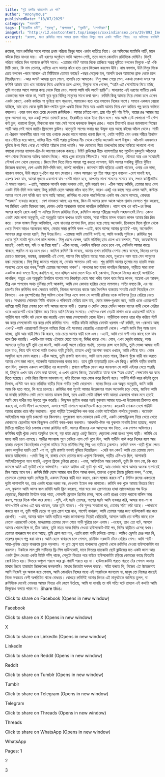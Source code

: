 ```yaml
---
title: "দুই রমণীর কামকেলি ১ম পর্ব"
author: "Anonymous"
publishedDate: "18/07/2025"
category: "সমকামী"
tags: ["ইরোটিক চটি", "গৃহবধূ", "গ্রুপসেক্স", "যুবতী", "লেসবিয়ান"]
imageUrl: "http://i2.eastcontent.top/images/xxxindiansex.pro/29/893_Indian.jpg"
excerpt: "রুমেলা, মানে রুমিদির সাথে আমার প্রথম পরিচয় মিলুর সাথে একটা পার্টিতে গিয়ে। ওর অফিসের ফ্যামিলি পার্টি, মানে বউকে নিয়ে যাওয়া যায়। এই ধরণের অনুষ্ঠানে আমি আগেও গেছি, তবে আগে কোনদিন রুমিদিকে দেখিনি। মি..."
---
```


রুমেলা, মানে রুমিদির সাথে আমার প্রথম পরিচয় মিলুর সাথে একটা পার্টিতে গিয়ে। ওর অফিসের ফ্যামিলি পার্টি, মানে বউকে নিয়ে যাওয়া যায়। এই ধরণের অনুষ্ঠানে আমি আগেও গেছি, তবে আগে কোনদিন রুমিদিকে দেখিনি। মিলুই পরিচয় করিয়ে দিল আমাকে রুমিদি সাথে।
-তোমার বউ? আমার দিকে তাকিয়ে সপ্রশ্ন দৃষ্টিতে বললেন মিলুকে
-হ্যাঁ
-কি মিষ্টি মেয়ে, কি নাম তোমার, এগিয়ে এসে আমার কাঁধে হাত রেখে জিজ্ঞেস করলেন উনি। নাম বললাম, উনি মিলুর দিকে চেয়ে বললেন
-কবে আনলে এই মিষ্টিটাকে তোমার কাছে?
-বছর দেড়েক হল, আপনি তখন আমাদের ব্রাঞ্চ থেকে চলে গিয়েছিলেন।
-আর অমনি আমায় ভুলে গেলে, বলোনি তো আমাকে।
মিলু লজ্জা পেয়ে গেল, একথা সেকথা বলার পর রুমিদি আমার হাত ধরে আমাকে নিয়ে একদিকে চলে এলেন, মিলুকে বলে গেলেন, “আমি এই সোনাটাকে নিয়ে যাচ্ছি, তুমি যাওয়ার আগে আমার কাছ থেকে নিয়ে যেও, অবশ্য আমি যদি আদৌ ছাড়ি”।
সাধারণত এই ধরণের পার্টিতে কেউ একজনের সঙ্গে থাকে না, সবাই ঘুরে ঘুরে বিভিন্ন মানুষের সাথে কথা বলে। রুমিদি কিন্তু আমায় নিয়ে সোজা চলে এলেন একটা কোণে, একটা কাউচে গা ডুবিয়ে বসে পড়লেন, আমাকেও হাত ধরে বসালেন নিজের পাশে। সামনে একজন বেয়ারা যাচ্ছিল, তার হাত থেকে দুটো জিন-লাইম তুলে একটা নিজে নিয়ে আর একটা আমায় দিয়ে বেশ জমিয়ে গল্প করার ভঙ্গিতে বসলেন।
এবার ভাল করে চেয়ে দেখলাম রুমিদিকে। আমার চাইতে লম্বা, প্রায় পাঁচ ফুট পাঁচ ইঞ্চি, গায়ের রঙ আমার মত দুধে-আলতা নয়, বরং একটু পোড়া তামাটে রঙের, ইংরাজীতে যাকে ট্যান্-স্কিন বলে। ঘাড় অব্দি ঢেউ খেলানো শর্ট স্টেপ কাট চুল, ধারালো চিবুক, টিকালো নাক আর সেই সাথে ঝকঝকে উজ্জ্বল চোখ। পরনে টিয়াপাখি রঙের জমকালো সিল্কের শাড়ী আর সেই সাথে ম্যাচিং স্লিভলেস ব্লাউস। হাতদুটো সাপের ফনার মত উন্মুক্ত হয়ে আছে কাঁধের আঁচল থেকে। শাড়ী যে ঐরকম আকর্ষণীয় ভাবে পরা যায় ওনাকে দেখার আগে আমার ধারণা ছিল না, গোটা শাড়ীটা যেন ওনার শরীরে টানটান হয়ে পেঁচিয়ে ধরে আছে, নাভির নীচে শাড়ী পরায় ব্লাউজের নীচ থেকে পেটের অনেকটা অংশ উন্মুক্ত। আঁচলটা এমনভাবে ঘুরিয়ে উপর দিয়ে গেছে যে নাভিটা আঁচলে ঢাকা পরেনি। সরু কোমরের নীচে তলপেটের মাঝে নাভিতে লাগানো পাথর বসানো সোনার ন্যাভাল-রিং-টা আলোয় চকচক করছে। টাইট ব্লাউজের নীচে ন্যাসপাতির মত সুডৌল বুকদুটো আঁচলের পাশ থেকে নিজেদের অস্তিত্ব জানান দিচ্ছে। পায়ে গ্লেজ চামড়ার স্টিলেটো। সারা দেহে যৌবন, যৌনতা আর এক সন্মোহনী সৌন্দর্য যেন খেলে বেড়াচ্ছে।
জিনে সিপ দিতে দিতে আমরা গল্প করতে লাগলাম, উনি আমার সবকিছু খুঁটিয়ে খুঁটিয়ে জিজ্ঞেস করলেন, বেশ একটা দিদি-দিদি ভাব, ভালই লাগছিল। জানলাম উনি বাড়িতে একাই থাকেন, ওনার এক দাদা, থাকেন লন্ডনে, উনি বছরে দু-তিন বার যান সেখানে। লন্ডন আমারও খুব প্রিয় শহর শুনে বললেন
-বেশ ভালই হল, এরপর যখন যাব, আমরা দুজনে একসাথে যাব
-সেটা দারুন হবে, আপনার সাথে সামনের সামারে যাব, লল্ডন কান্ট্রিসাইড ঐ সময়ে দারুণ।
-এ্যাই, আমাকে আপনি বলার দরকার নেই, তুমি করেই বল।
-ঠিক আছে রুমিদি, তোমার মধ্যে বেশ একটা দিদি-দিদি ভাব আছে কিন্তু
রুমিদি হেসে আমায় কাঁধে হাত দিল, আরও একটু ওর কাছে সরে এলাম আমি, কাউচে আমার পাশে বেশ ঘনিষ্ঠ হয়ে বসে আছি আমরা, রুমিদির গা থেকে পারফিউমের একটা গন্ধ ভেসে আসছে, বোধহয় “পয়জন” ব্যবহার করেছে। বেশ মাদকতা আছে এর গন্ধে, জিন-টা আমার রক্তে আস্তে আস্তে প্রভাব ফেলতে শুরু করেছে, সব মিলিয়ে একটা ঝিমধরা ভাব, কেমন একটা অন্যরকম ভালো লাগছিল রুমিদিকে। পাশে বসে ওর থাই-এর উপর আমার হাতটা রেখে একটু গা এলিয়ে দিলাম রুমিদির দিকে, রুমিদিও আমার শরীরের ভারটা সহজভাবেই নিল। কেমন একটা ঘোর লাগা অনুভুতি, এই অনুভুতি আগে কখনও হয়নি আমার, সারা শরীরে মাদল বাজতে লাগল আমার দ্রিম দ্রিম করে।
চমক ভাঙ্গল মিলুর আবির্ভাবে, এসে খাওয়ার তাগাদা দিল, রাতও হয়ে গেছে অনেকটা, তিনজনে মিলে ব্যুঁফে থেকে খেয়ে নিলাম আরও অনেকের সাথে, ফেরার সময় রুমিদি বলল
-এ্যাই, কবে আসছ আমার ফ্ল্যাটে?
-যাব, অনেকদিন আপনার রান্না খাওয়া হয়নি, মিলু উত্তর দিল।
-তোমায় আমি মোটেই বলছি না, আমি ডাকছি সুমিকে। রুমিদির মুখ থেকে সুমি নামটা শুনে বেশ ভাল লাগল।
মিলু হেসে ফেলল, আমি রুমিদির্ হাত চেপে ধরে বললাম, “যাব, কয়েকদিনের মধ্যেই, একাই যাব, যদি ও না নিয়ে যায়”।
-ঠিক বলেছ, একদিন শনিবার দেখে চলে এস, সেদিনটা আমার কাছে থাকবে, পরদিন না হয় চলে যেও।
জানিনা রুমিদি কি ভাবছে, আমায় তখন রুমিদির নেশায় পেয়ে বসেছে, জিনের নেশার চেয়েও মারাত্মক, ভয়ঙ্কর, প্রলয়কারী এই নেশা, পাপের বিষ ছড়িয়ে যাচ্ছে সারা দেহে, মুখচোখ গরম হয়ে যেন আগুনের হল্কা বেরোচ্ছে। মিলু কিছু জানতে পারছে না, বোঝার ক্ষমতাও নেই ওর। শুধু রুমিদি আমার তুলোর মত হাতটা সবার অলক্ষ্যে চেপে ধরে বলল,”আমি তোমার অপেক্ষায় থাকব”।
পালকের মত হাল্কা লাগছিল নিজেকে, গাড়ীতে সারা রাস্তা একটাও কথা বলতে ইচ্ছে করছিল না, মনে হচ্ছিল ডানা মেলে উড়ে যাই কোথাও, নিজেকে নিজের কাছেই অপরিচিত লাগছিল, অদ্ভুত এক অনুভুতি চিনচিনে ব্যাথার মত শিরদাঁড়া বেয়ে সারা শরীর অবশ করে দিতে লাগল, অচেনা এক আনন্দ, তীব্র এক পাপবোধ অথচ দুর্নিবার সেই আকর্ষণ, আমি যেন কোথায় হারিয়ে যেতে লাগলাম।
সত্যি বলতে কি, এর পর চারপাঁচ দিন রুমিদির কথা সেভাবে ভাবিনি, নিজের সংসারের কাজে আর দৈনন্দিন ব্যস্ততায় সময়টা কেটে গিয়েছিল যেন কিভাবে। এক বৃহস্পতিবার মিলু অফিস থেকে ফিরে এসে বলল যে আগামী রবিবার ওকে অফিসের ট্যুরে বেরিয়ে যেতে হবে। সাধারনত সোমবার মিটিং থাকলে ও শনিবারই বেরিয়ে চলে যায়, ফেরে মঙ্গল-বুধবার করে, আমি ওকে এয়ারপোর্টে নামিয়ে গাড়ী নিয়ে সোজা চলে যাই আমার বাপের বাড়ী।
তারপর ও যেদিন ফেরে সেদিন আবার বাপের বাড়ী থেকে বেরিয়ে ওকে এয়ারপোর্ট থেকে রিসিভ করে ফিরে আসি নিজের সংসারে। সেদিনও বেলা দেড়টা নাগাদ ওকে এয়ারপোর্ট নামিয়ে গাড়ীটা সবে পার্কিং লট থেকে বার করেছি এমন সময় সেলফোনটা বেজে উঠল। গাড়ীটাকে রাস্তার ধারে দাঁড় করিয়ে স্টার্ট বন্ধ করে সেলফোনটা বার করে দেখি রুমিদির নাম। গাড়ীর কাঁচটা নামিয়ে ফোনটা ধরলাম
-হ্যাঁ রুমিদি, বল
-কোথায় আছ এখন?
-আমি এয়ারপোর্টে মিলুকে নামিয়ে দিয়ে এই সবেমাত্র বেরোচ্ছি এয়ারপোর্ট থেকে।
-আমি জানি মিলু আজ চলে যাচ্ছে, তুমি আর বাড়ী গিয়ে কি করবে, তার চেয়ে আমার বাড়ী চলে এস।
-এ্যাই, আমি তো বাপী-মার কাছে চলে যাব বলে ঠিক করেছি।
-বাপী-মার কাছে এইবারে যেতে হবে না, দিদির কাছে এস। শোন, এখন দেড়টা বাজছে, আজ আমাদের দুটোয় ছুটি তুমি তো জানই, আমি একটু আগে বেরিয়ে পড়ছি, তোমায় রাস্তা বলে দিচ্ছি, তুমি সোজা আমার বাড়ী চলে যাও, গিয়ে যদি দ্যাখো আমি তখনও বাড়ী ঢুকিনি, তাহলে একটু অপেক্ষা করবে ওখানে, আমি পৌঁছে যাব। কোন অসুবিধা হলে ফোন করবে।
-ঠিক আছে, তুমি রাস্তাটা বলে দাও, আমি চলে যেতে পারব, ঠিকানা খুঁজে বাড়ী বার করতে আমার বেশ মজা লাগে, অনেকটা অ্যাডভেঞ্চার করার মত। তবে তুমি তাড়াতাড়ি চলে এস কিন্তু।
রুমিদি বাড়ীর রাস্তাটা বলে দিল, বুঝলাম একদম অপরিচিত নয় জায়গাটা। প্রথমে বাপীকে ফোন করে জানালাম যে আমি এইবার যেতে পারছি না, মিলুকে এখন আর ফোন করা যাবেনা, ও এখন প্লেনের ভিতর, ইংরেজীতে যাকে বলে “অন এয়ার”, সেলফোন বন্ধ করে দিতে হয়েছে। সেটা নিয়ে বিশেষ ভাবলাম না, ঘন্টা তিনেক পরে ফোন করে দিলেই হবে।
গাড়ীটা স্টার্ট করে কাঁচটা তুলে দিলাম, এসিটা অন করে রুমিদির বাড়ীর দিকে গাড়ীর মুখটা ঘোরালাম। মনের ভিতর এক অদ্ভুত অনুভুতি, জানি আমি আজ কি হতে পারে, কি হতে চলেছে। রুমিদির গলা শুনেই আমার উত্তেজনার পারদ অনেকটা চড়ে গেছে, জানিনা আমি যা ভাবছি রুমিদিও সেটা ভেবে আমায় ডাকল কিনা, তবে একটা গোটা চব্বিশ ঘন্টা আমরা একসাথে থাকব মনে হতেই আমি যেন পাখীর মত উড়তে শুরু করেছি। কিছুক্ষন ড্রাইভ করার পরই বুঝলাম আমার হাত-পা উত্তেজনায় ঠিকমত কাজ করছে না, মনটা ভীষণ এলোমেলো, এভাবে গাড়ী চালালে অ্যাকসিডেন্ট করে ফেলব।
কয়েকটা দোকান দেখে গাড়ীটা আবার রাস্তার ধারে দাঁড় করালাম। পুরো গাড়ীটা ইলেকট্রনিক লক করে একটা আইসক্রিম পার্লারে ঢুকলাম। কয়েকটা আইসক্রিম আর দুটো চকলেট বার কিনলাম। দুপুরবেলা বলে দোকানে কেউ নেই, একটা কোল্ডড্রিংকস্ নিয়ে খেতে খেতে দোকানের ছেলেটার সঙ্গে কিছুক্ষন এমনিই বকর-বকর করলাম। আধঘন্টা-টাক পর বুঝলাম মাথাটা ঠান্ডা হয়েছে, পয়সা মিটিয়ে গাড়ীতে উঠে চললাম সোজা রুমিদির বাড়ী, আমার জীবনের এক আনন্দের স্বাদ নিতে, এক গোপন অভিসারে।
রুমিদির বাড়ী খুঁজে পেতে অসুবিধা হল না, বড় রাস্তা ছেড়ে একটু ভিতরে, দেড়তলা পেস্তা রঙের সুন্দর বাড়ী। রুমিদি এর মধ্যে বাড়ী চলে এসেছে। গাড়ীর আওয়াজ শুনে বেরিয়ে এসে গেট খুলে দিল, আমি গাড়ীটা পার্ক করে নিজের ব্যাগ আর রাস্তায় যেগুলো কিনেছিলাম সেগুলো নামিয়ে নিয়ে রুমিদির পিছু পিছু ওর বাড়ীতে ঢুকলাম। রুমিদি বলল
-বাড়ী খুঁজে পেতে কোন অসুবিধা হয়নি তো?
-না না, তুমি রাস্তাটা ভালই বুঝিয়ে দিয়েছিলে।
-দেরি হল কেন? আমি তো তোমায় ফোন করতে যাচ্ছিলাম।
-দেরি কিছু না, রাস্তায় নেমে তোমার জন্য এগুলো কিনলাম, গাড়ীর এসি-তে ছিল, আশাকরি আইসক্রিমগুলো গলে যায়নি, এগুলো ফ্রিজে ঢুকিয়ে রাখো।
-ওমা, আইসক্রিম আর চকলেট, তুমি কি ভাল গো, কি করে জানলে আমি এই দুটোই খেতে ভালবাসি।
-কারন আমিও এই দুটো খুব খাই, আর তোমার সাথে আমার অনেক ব্যাপারেই মিল আছে মনে হল।
রুমিদি মিষ্টি হেসে আমার গাল টিপে আদর করল, তারপর ওগুলো ফ্রিজে ঢুকিয়ে বলল, “এসো, তোমাকে তোমার ঘরটা দেখিয়ে দি, একদম নিজের বাড়ী মনে করবে, কোন সঙ্কোচ করবে না”। লিভিং রুমের একপ্রান্তে দুটো পাশাপাশি ঘর, তার একটা ঘরের দরজা বন্ধ, দেখলাম ইয়েল লক লাগানো। রুমিদি লক খুলে আমায় ভিতরে নিয়ে এল, বুঝলাম আমি আসব বলে রুমিদি ঘরটা ক্লিন করেছে, সারা ঘরে রুম ফ্রেশনারের হাল্কা ল্যাভেন্ডারের গন্ধ উড়ে বেড়াচ্ছে, বিছানাটা টানটান করে পাতা, গোলাপী ফ্লোরাল প্রিন্টের চাদর, সাথে একই রঙের ওয়াড় পরানো বালিস আর কম্বল, পায়ের দিকে ভাঁজ করে রাখা।
-সুমি, এই ঘরটা তোমার, পাশের ঘরটা আমি ব্যবহার করি, আমার বাবা-মা বা দাদা-বৌদি এলেও এই ঘরে থাকেন, আজ তুমি থাকবে।
-কি সুন্দর সাজানো ঘর, তোমার সত্যি রুচি আছে।
-পাকামো করতে হবে না, তুমি শাড়ী ছেড়ে গা ধুয়ে ফ্রেশ হয়ে নাও, পাশেই বাথরুম, আমি তোমার পরার জন্য হাউসকোট বার করে রেখেছি।
-এমা, আমার ব্যাগে আমি বাড়ীতে পরার জামাকাপড় নিয়েই বেরিয়েছি, আসলে আমি তো বাপীর কাছে চলে যেতাম এয়ারপোর্ট থেকে, মাঝরাস্তায় তোমার ফোন পেয়ে গাড়ী ঘুরিয়ে চলে এলাম।
-ওহোহ্, তাও তো বটে, আসলে আমার খেয়াল ছিল না, ঠিক আছে, তুমি নাহয় আজ দিদির দেওয়া হাউসকোট-টাই পর, দিদির বাড়ীতে এসেছ যখন। তোমার বাথরুমে সব রাখা আছে, তুমি ফ্রেশ হয়ে নও, এতটা রাস্তা গাড়ী চালিয়ে এসেছ। আমিও ড্রেসটা চেঞ্জ করে নি, তারপর দুজনে গল্প করা যাবে।
আমি হেসে বাথরুমে চলে গেলাম, রুমিদিও দরজাটা টেনে বেরিয়ে গেল। আমি শাড়ী-সায়া-ব্লাউজ ছেড়ে বাথরুমে ঢুকে পড়লাম। গা ধুয়ে ফ্রেশ হয়ে বাথরুমের ক্লোসেট থেকে রুমিদির দেওয়া হাউসকোটটা বার করলাম। টকটকে লাল গ্লসি সাটিনের থ্রি-পিস হাউসকোট, মানে ভিতরে হাতকাটা ছোট ব্লাউজের মত একটা জামা আর একটা ফ্রিল দেওয়া একটা টাইট শর্টস্ থাকে, সেদুটো ভিতরে পরে বাইরে হাউসকোটটা চড়িয়ে কোমরের কাছে ফিতেটা বেধেঁ নিতে হয়। ভিতরে ওগুলো পরলে আর ব্রা-প্যান্টি পরতে হয় না।
হাউসকোটটা পরতে পরতে টের পেলাম আমার মাথার ভিতর হাজারটা ভিমরুলের ভনভনানি। মাথার ভিতরটা দপদপ করছে। সত্যি বলতে কি, নিজের এই উত্তেজনায় আমি নিজেই খুব অবাক হয়ে গেলাম, আমি কোনদিন নিজের মধ্যে এই সত্তাটাকে জানতাম না, মানুষ তো নিজের কাছেই নিজে সবচেয়ে বেশী অপরিচিত থাকে বোধহয়। বোধহয় রুমিদিই আমার ভিতর এই মানুষটাকে জাগিয়ে তুলল, বা রুমিদিকে দেখেই বোধহয় আমার ভিতর এটা জেগে উঠেছে, আমি যা ভাবছি তা যদি সত্যি ঘটে তাহলে এই কথাটা আমি মিলুকেও বলতে পারব না।
Share this:


Click to share on Facebook (Opens in new window)


Facebook




Click to share on X (Opens in new window)


X




Click to share on LinkedIn (Opens in new window)


LinkedIn




Click to share on Reddit (Opens in new window)


Reddit




Click to share on Tumblr (Opens in new window)


Tumblr




Click to share on Telegram (Opens in new window)


Telegram




Click to share on Threads (Opens in new window)


Threads




Click to share on WhatsApp (Opens in new window)


WhatsApp


Pages: 
1
 
2
 
3
